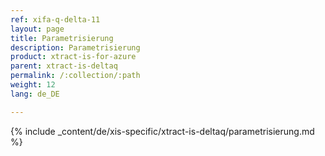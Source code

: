 ```yaml
---
ref: xifa-q-delta-11
layout: page
title: Parametrisierung
description: Parametrisierung
product: xtract-is-for-azure
parent: xtract-is-deltaq
permalink: /:collection/:path
weight: 12
lang: de_DE

---
```

{% include _content/de/xis-specific/xtract-is-deltaq/parametrisierung.md  %}